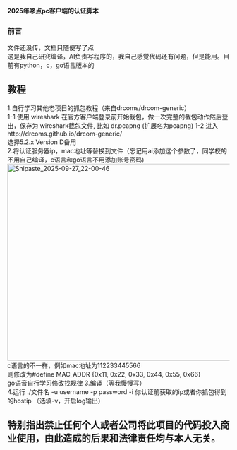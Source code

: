 #### 2025年哆点pc客户端的认证脚本  

### 前言  
文件还没传，文档只随便写了点  
这是我自己研究编译，AI负责写程序的，我自己感觉代码还有问题，但是能用。目前有python，c，go语言版本的  
## 教程   
1.自行学习其他老项目的抓包教程（来自drcoms/drcom-generic）  
1-1 使用 wireshark 在官方客户端登录前开始截包，做一次完整的截包动作然后登出，保存为 wireshark截包文件, 比如 dr.pcapng (扩展名为pcapng)
1-2 进入http://drcoms.github.io/drcom-generic/  
选择5.2.x Version D备用  
2.将认证服务器ip，mac地址等替换到文件（忘记用ai添加这个参数了，同学校的不用自己编译，c语言和go语言不用添加账号密码)  
<img width="1309" height="446" alt="Snipaste_2025-09-27_22-00-46" src="https://github.com/user-attachments/assets/2d394d8a-4d92-4183-a77b-6c3264459bcb" />  
c语言的不一样，例如mac地址为112233445566  
则修改为#define MAC_ADDR {0x11, 0x22, 0x33, 0x44, 0x55, 0x66}  
go语音自行学习修改找规律
3.编译（等我慢慢写）  
4.运行 ./文件名 -u username -p password -i 你认证前获取的ip或者你抓包得到的hostip （选填-v，开启log输出）
## 特别指出禁止任何个人或者公司将此项目的代码投入商业使用，由此造成的后果和法律责任均与本人无关。
